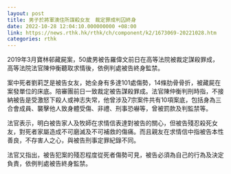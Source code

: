 ```yaml
---
layout: post
title: 男子於將軍澳住所謀殺女友　裁定罪成判囚終身
date: 2022-10-28 12:04:10.000000000 +08:00
link: https://news.rthk.hk/rthk/ch/component/k2/1673069-20221028.htm
categories: rthk
---
```


2019年3月寶林邨藏屍案，50歲男被告羅偉文前日在高等法院被裁定謀殺罪成，高等法院法官陳仲衡聽取求情後，依例判處被告終身監禁。 

案中死者劉莉芝是被告女友，她全身有多達101處傷勢，14條肋骨骨折，被藏屍在案發單位的床底。陪審團前日一致裁定被告謀殺罪成。法官陳仲衡判刑時指，不接納被告是受激怒下殺人或神志失常，他曾涉及7宗案件共有10項案底，包括身為三合會成員、襲擊他人致身體受傷、非禮、刑事恐嚇等，曾被罰款及判監禁等。

法官表示，明白被告家人及牧師在求情信表達對被告的關心，但被告殘忍殺死女友，對死者家屬造成不可磨滅及不可補救的傷痛。而且親友在求情信中指被告本性善良，不存害人之心，與被告刑事定罪紀錄不同。

法官又指出，被告犯案的殘忍程度從死者傷勢可見，被告必須為自己的行為及決定負責，依例判處被告終身監禁。
